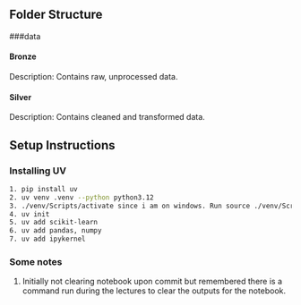 ## Folder Structure
###data
#### Bronze
Description: Contains raw, unprocessed data.

#### Silver
Description: Contains cleaned and transformed data.



## Setup Instructions

### Installing UV
```bash
1. pip install uv
2. uv venv .venv --python python3.12
3. ./venv/Scripts/activate since i am on windows. Run source ./venv/Scripts/activate  
4. uv init
5. uv add scikit-learn
6. uv add pandas, numpy 
7. uv add ipykernel 
```



### Some notes
1. Initially not clearing notebook upon commit but remembered there is a command run during the lectures to clear the outputs for the notebook.